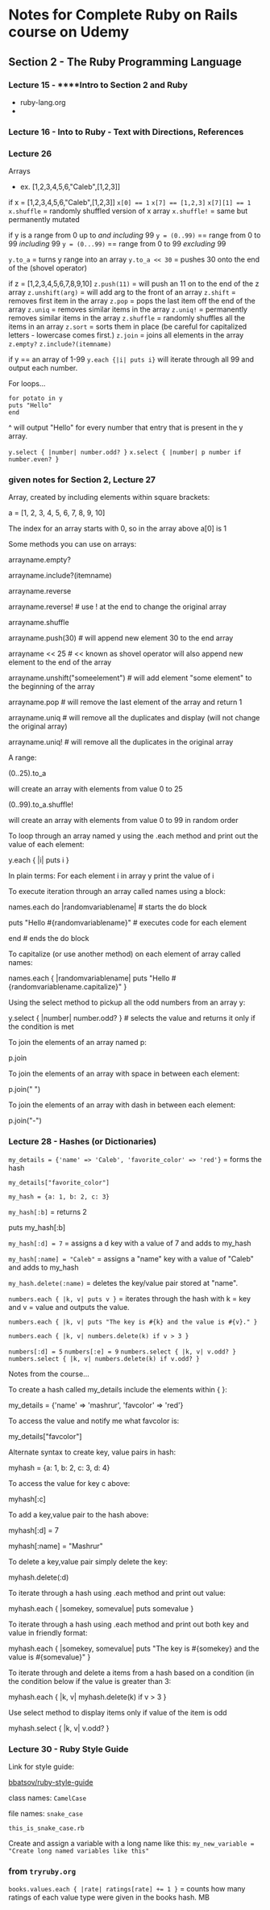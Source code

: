 # Notes for Complete Ruby on Rails course on Udemy

## Section 2 - The Ruby Programming Language
### Lecture 15 - ****Intro to Section 2 and Ruby  
- ruby-lang.org
- 

### Lecture 16 - Into to Ruby - Text with Directions, References 

### Lecture 26
Arrays
- ex. [1,2,3,4,5,6,"Caleb",[1,2,3]]

if x = [1,2,3,4,5,6,"Caleb",[1,2,3]]
`x[0] == 1`
`x[7] == [1,2,3]`
`x[7][1] == 1`
`x.shuffle` = randomly shuffled version of x array
`x.shuffle!` = same but permanently mutated

if y is a range from 0 up to _and including_ 99
`y = (0..99)` == range from 0 to 99 *including* 99
`y = (0...99)` == range from 0 to 99 *excluding* 99

`y.to_a` = turns y range into an array
`y.to_a << 30` = pushes 30 onto the end of the (shovel operator)

if z = [1,2,3,4,5,6,7,8,9,10]
`z.push(11)` = will push an 11 on to the end of the z array
`z.unshift(arg)` = will add arg to the front of an array
`z.shift` = removes first item in the array
`z.pop` = pops the last item off the end of the array
`z.uniq` = removes similar items in the array
`z.uniq!` = permanently removes similar items in the array
`z.shuffle` = randomly shuffles all the items in an array
`z.sort` = sorts them in place (be careful for capitalized letters - lowercase comes first.)
`z.join` = joins all elements in the array
`z.empty?`
`z.include?(itemname)`


if y == an array of 1-99
`y.each {|i| puts i}` will iterate through all 99 and output each number.

For loops...
```
for potato in y
puts "Hello"
end
```
^ will output "Hello" for every number that entry that is present in the y array.

`y.select { |number| number.odd? }`
`x.select { |number| p number if number.even? }`

### given notes for Section 2, Lecture 27

Array, created by including elements within square brackets:

a = [1, 2, 3, 4, 5, 6, 7, 8, 9, 10]

The index for an array starts with 0, so in the array above a[0] is 1

Some methods you can use on arrays:

arrayname.empty?

arrayname.include?(itemname)

arrayname.reverse

arrayname.reverse! # use ! at the end to change the original array

arrayname.shuffle

arrayname.push(30) # will append new element 30 to the end array

arrayname << 25 # << known as shovel operator will also append new element to the end of the array

arrayname.unshift("someelement") # will add element "some element" to the beginning of the array

arrayname.pop # will remove the last element of the array and return 1

arrayname.uniq # will remove all the duplicates and display (will not change the original array)

arrayname.uniq! # will remove all the duplicates in the original array

A range:

(0..25).to_a

will create an array with elements from value 0 to 25

(0..99).to_a.shuffle!

will create an array with elements from value 0 to 99 in random order

To loop through an array named y using the .each method and print out the value of each element:

y.each { |i| puts i }

In plain terms: For each element i in array y print the value of i

To execute iteration through an array called names using a block:

names.each do |randomvariablename| # starts the do block

puts "Hello #{randomvariablename}" # executes code for each element

end # ends the do block

To capitalize (or use another method) on each element of array called names:

names.each { |randomvariablename| puts "Hello #{randomvariablename.capitalize}" }

Using the select method to pickup all the odd numbers from an array y:

y.select { |number| number.odd? } # selects the value and returns it only if the condition is met

To join the elements of an array named p:

p.join

To join the elements of an array with space in between each element:

p.join(" ")

To join the elements of an array with dash in between each element:

p.join("-")

### Lecture 28 - Hashes (or Dictionaries)
`my_details = {'name' => 'Caleb', 'favorite_color' => 'red'}` = forms the hash

`my_details["favorite_color"]`

`my_hash = {a: 1, b: 2, c: 3}`

`my_hash[:b]` = returns 2

puts my_hash[:b]

`my_hash[:d] = 7` = assigns a d key with a value of 7 and adds to my_hash

`my_hash[:name] = "Caleb"` = assigns a "name" key with a value of "Caleb" and adds to my_hash

`my_hash.delete(:name)` = deletes the key/value pair stored at "name".

`numbers.each { |k, v| puts v }` = iterates through the hash with k = key and v = value and outputs the value.

`numbers.each { |k, v| puts "The key is #{k} and the value is #{v}." }` 

`numbers.each { |k, v| numbers.delete(k) if v > 3 }`

`numbers[:d] = 5`
`numbers[:e] = 9`
`numbers.select { |k, v| v.odd? }`
`numbers.select { |k, v| numbers.delete(k) if v.odd? }`

Notes from the course...

To create a hash called my_details include the elements within { }:

my_details = {'name' => 'mashrur', 'favcolor' => 'red'}

To access the value and notify me what favcolor is:

my_details["favcolor"]

Alternate syntax to create key, value pairs in hash:

myhash = {a: 1, b: 2, c: 3, d: 4}

To access the value for key c above:

myhash[:c]

To add a key,value pair to the hash above:

myhash[:d] = 7

myhash[:name] = "Mashrur"

To delete a key,value pair simply delete the key:

myhash.delete(:d)

To iterate through a hash using .each method and print out value:

myhash.each { |somekey, somevalue| puts somevalue }

To iterate through a hash using .each method and print out both key and value in friendly format:

myhash.each { |somekey, somevalue| puts "The key is #{somekey} and the value is #{somevalue}" }

To iterate through and delete a items from a hash based on a condition (in the condition below if the value is greater than 3:

myhash.each { |k, v| myhash.delete(k) if v > 3 }

Use select method to display items only if value of the item is odd

myhash.select { |k, v| v.odd? }

### Lecture 30 - Ruby Style Guide
Link for style guide:

[bbatsov/ruby-style-guide](github.com/bbatsov/ruby-style-guide)

class names: `CamelCase`

file names: `snake_case`

`this_is_snake_case.rb`

Create and assign a variable with a long name like this: `my_new_variable = "Create long named variables like this"`

### from `tryruby.org`
`books.values.each { |rate| ratings[rate] += 1 }` = counts how many ratings of each value type were given in the books hash. MB

